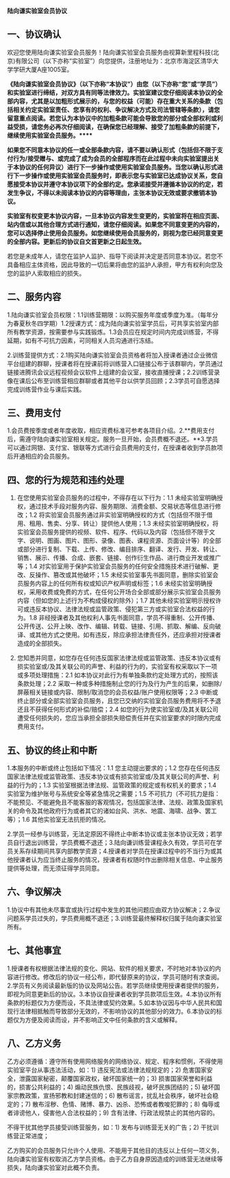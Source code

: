 **陆向谦实验室会员协议**

## **一、协议确认**

欢迎您使用陆向谦实验室会员服务！陆向谦实验室会员服务由视算新里程科技(北京)有限公司（以下亦称“实验室”）向您提供，注册地址为：北京市海淀区清华大学学研大厦A座1005室。​

**《陆向谦实验室会员协议》（以下亦称“本协议”）由您（以下亦称“您”或“学员”）和实验室进行缔结，对双方具有同等法律效力。实验室建议您仔细阅读本协议的全部内容，尤其是以加粗形式展示的，与您的权益（可能）存在重大关系的条款（包括相关约定实验室责任、您享有的权利、争议解决方式及司法管辖等条款），请您留意重点阅读。若您认为本协议中的加粗条款可能会导致您的部分或全部权利或利益受损，请您务必再次仔细阅读，在确保您已经理解、接受了加粗条款的前提下，继续使用实验室会员服务。****​**

**如果您不同意本协议的任一或全部条款内容，请不要以确认形式（包括但不限于支付行为/接受赠与、或完成了成为会员的全部程序而在此过程中未向实验室提出关于本协议的任何异议）进行下一步操作或使用实验室会员服务。当您以确认形式进行下一步操作或使用实验室会员服务时，即表示您与实验室已达成协议关系，您自愿接受本协议并遵守本协议项下的全部约定。您承诺接受并遵循本协议的约定，若发生争议，不得以未阅读本协议的内容等理由，主张本协议无效或要求撤销本协议。**​

**实验室有权变更本协议内容，一旦本协议内容发生变更的，实验室将在相应页面、站内信或以其他合理方式进行通知，请您仔细阅读。如果您不同意变更的内容的，您可以选择停止使用会员服务。如您继续使用会员服务的，则视为您已经同意变更的全部内容。更新后的协议自文首更新之日起生效。**​

若您是未成年人，请您在监护人监护、指导下阅读并决定是否同意本协议。若您不具备相应主体资格，因此导致的一切后果将由您的监护人承担，甲方有权利向您及您的监护人索取相应的损失。

## **二、服务内容**

1.陆向谦实验室会员权限：1.1训练营期限：以购买服务年度或季度为准。（每年分为春夏秋冬四学期）1.2授课方式：成为陆向谦实验室学员后，可共享实验室内部所有教学资源，按需要参与实践锻炼。1.3会员应在规定时间内完成训练营，不得延期，如有不可抗力因素，可同相关人员沟通进行冻结。​

2.训练营提供方式：2.1购买陆向谦实验室会员资格者将加入授课者通过企业微信平台组建的群聊，授课者将在授课前将训练营入口链接公布于该群聊内，学员通过链接进腾讯会议远程视频会议软件上组建的会议室，接收直播授课；2.2训练营录像在课后公布至训练营相应群聊或者其他平台以供学员回顾；2.3学员可自愿选择完成训练营作业与课后实践。

## **三、费用支付**

1.会员费按季度或者年度收取，相应资费标准可参考各项目介绍。2.**费用支付后，需遵守陆向谦实验室相关规定。服务一旦开始，会员费概不退还。**3.学员可以通过网银、支付宝、银联等方式进行会员费用的支付，在授课者收到学员款项后开通相应的会员服务。

## **四、您的行为规范和违约处理**

1. 在您使用实验室会员服务的过程中，不得存在以下行为：1.1  未经实验室明确授权，通过技术手段对服务内容、服务期限、消费金额、交易状态等信息进行修改；1.2  将实验室会员服务通过非实验室明确授权的方式（包括但不限于借用、租用、售卖、分享、转让）提供他人使用；1.3  未经实验室明确授权，将实验室会员服务提供的视频、软件、程序、代码以及内容（包括但不限于文字、说明、图画、图片、图形、录像、图表、课程资源、页面设计等）的全部或部分进行复制、下载、上传、修改、编目排序、翻译、发行、开发、转让、销售、展示、传播、合成、嵌套、链接、创作衍生作品、进行商业开发或推广等；1.4  对实验室用于保护实验室会员服务的任何安全措施技术进行破解、更改、反操作、篡改或其他破坏；1.5  未经实验室事先书面同意，删除实验室会员服务内容上的任何所有权或知识产权声明或标签；1.6  未经实验室明确授权，采用收费或免费的方式，在任何公开场合全部或部分展示实验室会员服务内容（但如您的上述行为不构成侵权的除外）；1.7  其他未经实验室明示授权许可或违反本协议、法律法规或监管政策、侵犯第三方或实验室合法权益的行为。1.8 非经授课者及其他权利人事先书面同意，学员不得重制、公开传播、公开传送、公开上映、改作、编辑、转载、链接、引用、抓取、解编、反向破译、或其他方式之使用。如有违反，除应承担法律责任外，还应承担对授课者造成的全部损失。​

2. 您知悉并同意，如您存在任何违反国家法律法规或监管政策、违反本协议或有损实验室或/及其关联公司的声誉、利益的行为的，实验室有权采取以下一项或多项处理措施：2.1  如本协议对此行为有单独条款约定处理方式的，按照该条款处理；2.2  采取一种或多种措施制止您的行为及行为产生的后果，如删除/屏蔽相关链接或内容、限制/取消您的会员权益/账户使用权限等；2.3  中断或终止部分或全部实验室会员服务，且您已交纳的实验室会员服务费用将不予退还且不获得任何形式的补偿/赔偿；2.4  如您的行为使实验室或/及其关联公司遭受任何损失的，您应当承担全部损失赔偿责任并在实验室要求的时限内完成费用支付。

## **五、协议的终止和中断**

1.本服务的中断或终止包括如下情况：1.1  您主动提出要求的；1.2  您存在任何违反国家法律法规或监管政策、违反本协议或有损实验室或/及其关联公司的声誉、利益的行为的；1.3  实验室根据法律法规、监管政策的规定或有权机关的要求；1.4  实验室为维护账号与系统安全等紧急情况之需要；1.5  不可抗力（不可抗力是指：不能预见、不能避免且不能客服的客观情况，包括国家法律、法规、政策及国家机关的命令及其他政府行为或者其它的诸如台风、洪水、地震、海啸、战争、罢工等）；1.6  其他实验室无法抗拒的情况。​

2.学员一经参与训练营，无法定原因不得终止中断本协议或主张本协议无效；若学员自行退出训练营，学员费概不退还；3.陆向谦训练营课程永久有效，学员可在学员关系存续期间共享内部教学资源；4.授课者对学员在授课过程中的不当行为或其他授课者认为应当终止服务的情况，授课者有权随时作出删除相关信息、中止服务提供等处理，而无须征得学员同意。

## **六、争议解决**

1.协议中有其他未尽事宜或执行过程中发生的其他问题应由双方协议解决；2.争议问题系学员过失的，学员费用概不退还；3.训练营最终解释权归属于陆向谦实验室所有。

## **七、其他事宜**

1.授课者有权根据法律法规的变化、网站、软件的相关要求，不时地对本协议的内容进行修改。修改后的协议一经公布，即代替原来的协议，学员可随时有求查阅。2.学员有义务阅读最新版的协议及网站公告。若学员继续使用授课者提供的服务，即视为同意更新后的协议。3.本协议自授课者收到学员款项后生效。4.本协议所有条款的标题仅为方便而设，不具法律或契约效果。5.如本协议因与中华人民共和国现行法律相抵触而导致部分无效的，不影响协议的其他部分的效力。6.本协议的标题仅为方便及阅读而设，并不影响正文中任何条款的含义或解释。

## **八、乙方义务**

乙方必须遵循：遵守所有使用网络服务的网络协议、规定、程序和惯例，不得使用实验室平台从事违法活动，如：1) 违反宪法或法律法规规定的；2) 危害国家安全，泄露国家秘密，颠覆国家政权，破坏国家统一的；3) 损害国家荣誉和利益的，损害公共利益的；4) 煽动民族仇恨、民族歧视，破坏民族团结的；5) 破坏国家宗教政策，宣扬邪教和封建迷信的；6) 散布谣言，扰乱社会秩序，破坏社会稳定的；7) 散布淫秽、色情、赌博、暴力、凶杀、恐怖或者教唆犯罪的；8) 侮辱或者诽谤他人，侵害他人合法权益的；9) 含有法律、行政法规禁止的其他内容的。​

不得干扰其他学员接受训练营服务，如：1) 发布与训练营无关的广告；2) 干扰训练营正常进度；​

乙方购买的会员服务只允许个人使用、不能用于其他目的违反以上任何一项义务，陆向谦实验室有权取消乙方学员资格。由于乙方自身原因造成的训练营无法继续等损失，陆向谦实验室对此概不负责。
